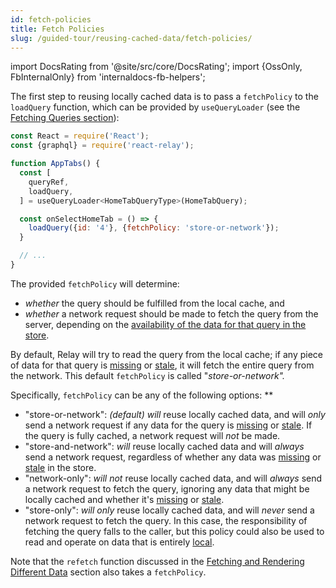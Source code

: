 ```yaml
---
id: fetch-policies
title: Fetch Policies
slug: /guided-tour/reusing-cached-data/fetch-policies/
---
```


import DocsRating from '@site/src/core/DocsRating';
import {OssOnly, FbInternalOnly} from 'internaldocs-fb-helpers';

The first step to reusing locally cached data is to pass a `fetchPolicy` to the `loadQuery` function, which can be provided by `useQueryLoader` (see the [Fetching Queries section](../../rendering/queries/)):

```js
const React = require('React');
const {graphql} = require('react-relay');

function AppTabs() {
  const [
    queryRef,
    loadQuery,
  ] = useQueryLoader<HomeTabQueryType>(HomeTabQuery);

  const onSelectHomeTab = () => {
    loadQuery({id: '4'}, {fetchPolicy: 'store-or-network'});
  }

  // ...
}
```

The provided `fetchPolicy` will determine:

* *whether* the query should be fulfilled from the local cache, and
* *whether* a network request should be made to fetch the query from the server, depending on the [availability of the data for that query in the store](../availability-of-data/).


By default, Relay will try to read the query from the local cache; if any piece of data for that query is [missing](../presence-of-data/) or [stale](../staleness-of-data/), it will fetch the entire query from the network. This default `fetchPolicy` is called "*store-or-network".*

Specifically, `fetchPolicy` can be any of the following options: **

* "store-or-network": *(default)* *will* reuse locally cached data, and will *only* send a network request if any data for the query is [missing](../presence-of-data/) or [stale](../staleness-of-data/). If the query is fully cached, a network request will *not* be made.
* "store-and-network": *will* reuse locally cached data and will *always* send a network request, regardless of whether any data was [missing](../presence-of-data/) or [stale](../staleness-of-data/) in the store.
* "network-only": *will* *not* reuse locally cached data, and will *always* send a network request to fetch the query, ignoring any data that might be locally cached and whether it's [missing](../presence-of-data/) or [stale](../staleness-of-data/).
* "store-only": *will* *only* reuse locally cached data, and will *never* send a network request to fetch the query. In this case, the responsibility of fetching the query falls to the caller, but this policy could also be used to read and operate on data that is entirely [local](../../updating-data/local-data-updates/).


Note that the `refetch` function discussed in the [Fetching and Rendering Different Data](../../refetching/) section also takes a `fetchPolicy`.


<DocsRating />
